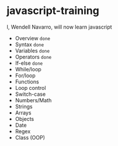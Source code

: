 # javascript-training
I, Wendell Navarro, will now learn javascript


- Overview `done`
- Syntax `done`
- Variables `done`
- Operators `done`
- If-else `done`
- While/loop 
- For/loop
- Functions
- Loop control
- Switch-case
- Numbers/Math
- Strings
- Arrays
- Objects
- Date
- Regex
- Class (OOP)
